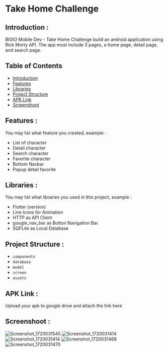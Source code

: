 # Take Home Challenge

## <a name="introduction"></a> Introduction :
BIGIO Mobile Dev - Take Home Challenge
build an android application using Rick Morty API. The app must include 3 pages, a home page, detail page, and search page.

## Table of Contents

- [Introduction](#introduction)
- [Features](#features)
- [Libraries](#libraries)
- [Project Structure](#project-structures)
- [APK Link](#apk-link)
- [Screenshoot](#screenshoot)

## <a name="features"></a> Features :
You may list what feature you created, example :
- List of character
- Detail character
- Search character
- Favorite character
- Bottom Navbar
- Popup detail favorite
  


## <a name="libraries"></a> Libraries :
You may list what libraries you used in this project, example :
- Flutter (version)
- Line Icons for Animation
- HTTP as API Client
- google_nav_bar as Botton Navigation Bar.
- SQFLite as Local Database

## <a name="project-structures"></a> Project Structure :
* `components`
* `database`
* `model`
* `screen`
* `assets`



## <a name="apk-link"></a> APK Link :
Upload your apk to google drive and attach the link here

## <a name="screenshoot"></a> Screenshoot :

![Screenshot_1720031545](https://github.com/razor322/Take-Home-Challenge/assets/48706438/39e6f94a-eb16-4d1b-8a0f-1cc6f5db39e0)
![Screenshot_1720031414](https://github.com/razor322/Take-Home-Challenge/assets/48706438/c02a3cb5-63dc-426a-a3f9-d88dec26585c)
![Screenshot_1720031414](https://github.com/razor322/Take-Home-Challenge/assets/48706438/17ff179d-bea9-4ffb-bdd3-57aacd4b4add)
![Screenshot_1720031468](https://github.com/razor322/Take-Home-Challenge/assets/48706438/705b51d9-ea49-4e11-942d-b2797c5f8f30)
![Screenshot_1720031470](https://github.com/razor322/Take-Home-Challenge/assets/48706438/04d08bc8-41cb-46a4-afbb-f732a457fae3)


